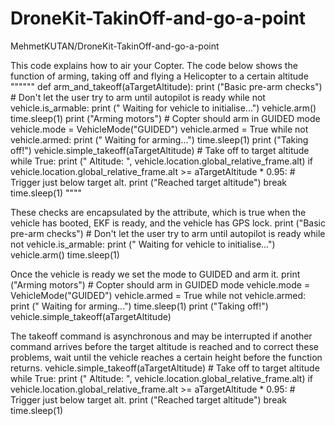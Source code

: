 # DroneKit-TakinOff-and-go-a-point
MehmetKUTAN/DroneKit-TakinOff-and-go-a-point

This code explains how to air your Copter.
The code below shows the function of arming, taking off and flying a Helicopter to a certain altitude
""""""
def arm_and_takeoff(aTargetAltitude):
    print ("Basic pre-arm checks")
    # Don't let the user try to arm until autopilot is ready
    while not vehicle.is_armable:
        print (" Waiting for vehicle to initialise...")
        vehicle.arm()
        time.sleep(1)
    print ("Arming motors")
    # Copter should arm in GUIDED mode
    vehicle.mode = VehicleMode("GUIDED")
    vehicle.armed = True
    while not vehicle.armed:
        print (" Waiting for arming...")
        time.sleep(1)
    print ("Taking off!")
    vehicle.simple_takeoff(aTargetAltitude)  # Take off to target altitude
    while True:
        print (" Altitude: ", vehicle.location.global_relative_frame.alt)
        if vehicle.location.global_relative_frame.alt >= aTargetAltitude * 0.95:  # Trigger just below target alt.
            print ("Reached target altitude")
            break
        time.sleep(1)
""""

These checks are encapsulated by the attribute, which is true when the vehicle has booted, EKF is ready, and the vehicle has GPS lock.
 print ("Basic pre-arm checks")
    # Don't let the user try to arm until autopilot is ready
    while not vehicle.is_armable:
        print (" Waiting for vehicle to initialise...")
        vehicle.arm()
        time.sleep(1)

Once the vehicle is ready we set the mode to GUIDED and arm it.
 print ("Arming motors")
    # Copter should arm in GUIDED mode
    vehicle.mode = VehicleMode("GUIDED")
    vehicle.armed = True
    while not vehicle.armed:
        print (" Waiting for arming...")
        time.sleep(1)
    print ("Taking off!")
vehicle.simple_takeoff(aTargetAltitude)

The takeoff command is asynchronous and may be interrupted if another command arrives before the target altitude is reached and to correct these problems, wait until the vehicle reaches a certain height before the function returns.
vehicle.simple_takeoff(aTargetAltitude)  # Take off to target altitude
    while True:
        print (" Altitude: ", vehicle.location.global_relative_frame.alt)
        if vehicle.location.global_relative_frame.alt >= aTargetAltitude * 0.95:  # Trigger just below target alt.
            print ("Reached target altitude")
            break
        time.sleep(1)
